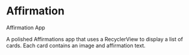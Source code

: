 # Affirmation
Affirmation App

A polished Affirmations app that uses a RecyclerView to display a list of cards. Each card contains an image and affirmation text.
